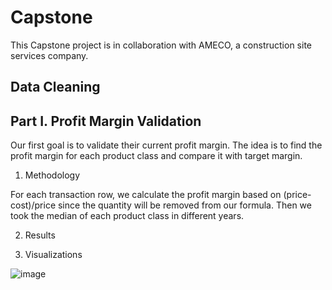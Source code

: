 # Capstone

This Capstone project is in collaboration with AMECO, a construction site services company.


## Data Cleaning



## Part I. Profit Margin Validation

Our first goal is to validate their current profit margin. The idea is to find the profit margin for each product class and compare it with target margin.

1. Methodology

For each transaction row, we calculate the profit margin based on (price-cost)/price since the quantity will be removed from our formula. Then we took the median of each product class in different years.

2. Results
   
3. Visualizations

![image](https://github.com/PomeloWu99/Capstone/assets/100142240/5d6e840d-ffe9-499e-a462-38654aa6ebdb)



